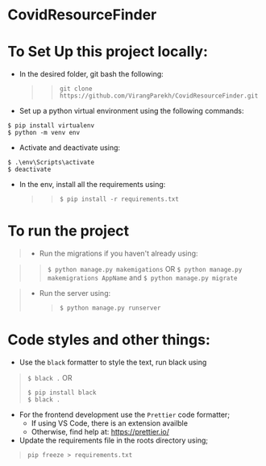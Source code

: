 # CovidResourceFinder

# To Set Up this project locally:

- In the desired folder, git bash the following:
  > > `git clone https://github.com/VirangParekh/CovidResourceFinder.git`
- Set up a python virtual environment using the following commands:

```
$ pip install virtualenv
$ python -m venv env
```

- Activate and deactivate using:

```
$ .\env\Scripts\activate
$ deactivate
```

- In the env, install all the requirements using:
  > > `$ pip install -r requirements.txt`

# To run the project

> - Run the migrations if you haven't already using:

> > `$ python manage.py makemigations`
> > OR
> > `$ python manage.py makemigrations AppName`
> > and
> > `$ python manage.py migrate`

> - Run the server using:
>   > `$ python manage.py runserver`

# Code styles and other things:
- Use the `black` formatter to style the text, run black using
> `$ black .`
> OR
> ~~~
> $ pip install black
> $ black .
> ~~~
- For the frontend development use the `Prettier` code formatter;
  - If using VS Code, there is an extension availble
  - Otherwise, find help at: https://prettier.io/
- Update the requirements file in the roots directory using;
> `pip freeze > requirements.txt`
